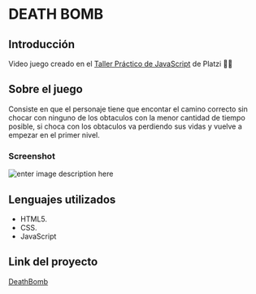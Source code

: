 # DEATH BOMB

## Introducción
Video juego creado en el [Taller Práctico de JavaScript](https://platzi.com/cursos/javascript-practico-videojuegos/) de Platzi 💚🚀

## Sobre el juego
Consiste en que el personaje tiene que encontar el camino correcto sin chocar con ninguno de los obtaculos con la menor cantidad de tiempo posible, si choca con los obtaculos va perdiendo sus vidas y vuelve a empezar en el primer nivel.

### Screenshot
![enter image description here](https://firebasestorage.googleapis.com/v0/b/portafolio-a7ef1.appspot.com/o/juego.PNG?alt=media&token=e8fe35ef-45a5-4a77-9084-3191fff0c186)

## Lenguajes utilizados
 - HTML5.
 - CSS.
 - JavaScript

## Link del proyecto
[DeathBomb](https://yaho59.github.io/DeathBomb/)